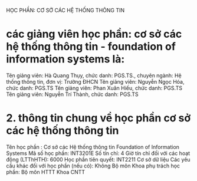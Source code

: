 HỌC PHẦN: CƠ SỞ CÁC HỆ THỐNG THÔNG TIN
# các giảng viên học phần: cơ sở các hệ thống thông tin  - foundation of information systems là:
Tên giảng viên: Hà Quang Thụy, chức danh: PGS.TS., chuyên ngành: Hệ thống thông tin, đơn vị: Trường ĐHCN
Tên giảng viên: Nguyễn Ngọc Hóa, chức danh: PGS.TS
Tên giảng viên: Phan Xuân Hiếu, chức danh: PGS.TS
Tên giảng viên: Nguyễn Trí Thành, chức danh: PGS.TS
# 2. thông tin chung về học phần cơ sở các hệ thống thông tin
Tên học phần : Cơ sở các Hệ thống thông tin Foundation of Information Systems Mã số học phần: INT3201E Số tín chỉ: 4 Giờ tín chỉ đối với các hoạt động (LTThHTH): 6000 Học phần tiên quyết: INT2211 Cơ sở dữ liệu Các yêu cầu khác đối với học phần (nếu có): Không Bộ môn Khoa phụ trách học phần: Bộ môn HTTT Khoa CNTT
